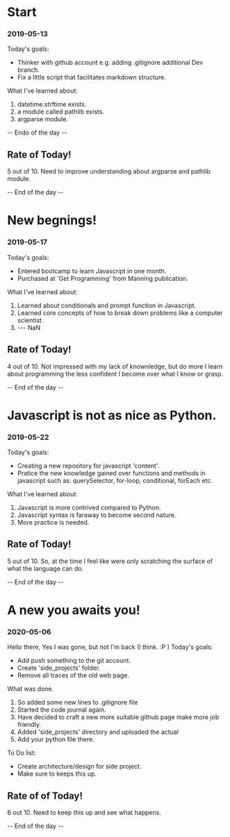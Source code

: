 
# Start
### 2019-05-13

Today's goals:
* Thinker with github account e.g. adding .gitignore additional Dev branch.
* Fix a little script that facilitates markdown structure. 

What I've learned about:
1. datetime.strftime exists.
2. a module called pathlib exists.
3. argparse module.

-- Endo of the day -- 

## Rate of Today! ##
5 out of 10. 
Need to improve understanding about argparse and pathlib module. 

 -- End of the day --

# New begnings!
### 2019-05-17

Today's goals:
* Entered bootcamp to learn Javascript in one month.
* Purchased at 'Get Programming' from Manning publication. 

What I've learned about:
1. Learned about conditionals and prompt function in Javascript. 
2. Learned core concepts of how to break down problems like a computer
scientist. 
3. --- NaN

## Rate of Today! ##
4 out of 10.
Not impressed with my lack of knownledge, but do more I learn about
programming the less confident I become over what I know or grasp. 


 -- End of the day --

# Javascript is not as nice as Python.
### 2019-05-22

Today's goals:
* Creating a new repository for javascript 'content'. 
* Pratice the new knowledge gained over functions and methods in javascript such as:
  querySelector, for-loop, conditional, forEach etc.

What I've learned about:
1. Javascript is more contrived compared to Python. 
2. Javascript syntax is faraway to become second nature. 
3. More practice is needed. 

## Rate of Today! ##
5 out of 10.
So, at the time I feel like were only scratching the surface of what the
language can do.

 -- End of the day --
 
# A new you awaits you! 
### 2020-05-06

Hello there,
Yes I was gone, but not I'm back (I think. :P )
Today's goals:
* Add push something to the git account. 
* Create 'side_projects' folder.
* Remove all traces of the old web page. 

What was done. 
1. So added some new lines to .gitignore file
2. Started the code journal again. 
3. Have decided to craft a new more suitable github page make more job friendly.
4. Added 'side_projects' directory and uploaded the actual 
5. Add your python file there. 

To Do list:
* Create architecture/design for side project.
* Make sure to keeps this up. 

## Rate of of Today! ##
6 out 10.
Need to keep this up and see what happens.

 -- End of the day --